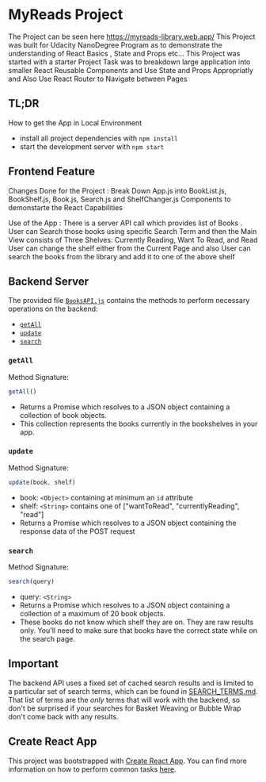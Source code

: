 # MyReads Project
The Project can be seen here https://myreads-library.web.app/
This Project was built for Udacity NanoDegree Program as to demonstrate the understanding of React Basics , State and Props etc... This Project was started with a starter Project Task was to breakdown large application into smaller React Reusable Components and Use State and Props Appropriatly and Also Use React Router to Navigate between Pages

## TL;DR

How to get the App in Local Environment

* install all project dependencies with `npm install`
* start the development server with `npm start`

## Frontend Feature

Changes Done for the Project :
Break Down App.js into BookList.js, BookShelf.js, Book.js, Search.js and ShelfChanger.js Components to demonstarte the React Capabilities

Use of the App :
 There is a server API call which provides list of Books . User can Search those books using specific Search Term and then the Main View consists of Three Shelves: Currently Reading, Want To Read, and Read User can change the shelf either from the Current Page and also User can search the books from the library and add it to one of the above shelf

## Backend Server

 The provided file [`BooksAPI.js`](src/BooksAPI.js) contains the methods to perform necessary operations on the backend:

* [`getAll`](#getall)
* [`update`](#update)
* [`search`](#search)

### `getAll`

Method Signature:

```js
getAll()
```

* Returns a Promise which resolves to a JSON object containing a collection of book objects.
* This collection represents the books currently in the bookshelves in your app.

### `update`

Method Signature:

```js
update(book, shelf)
```

* book: `<Object>` containing at minimum an `id` attribute
* shelf: `<String>` contains one of ["wantToRead", "currentlyReading", "read"]  
* Returns a Promise which resolves to a JSON object containing the response data of the POST request

### `search`

Method Signature:

```js
search(query)
```

* query: `<String>`
* Returns a Promise which resolves to a JSON object containing a collection of a maximum of 20 book objects.
* These books do not know which shelf they are on. They are raw results only. You'll need to make sure that books have the correct state while on the search page.

## Important
The backend API uses a fixed set of cached search results and is limited to a particular set of search terms, which can be found in [SEARCH_TERMS.md](SEARCH_TERMS.md). That list of terms are the _only_ terms that will work with the backend, so don't be surprised if your searches for Basket Weaving or Bubble Wrap don't come back with any results.

## Create React App

This project was bootstrapped with [Create React App](https://github.com/facebookincubator/create-react-app). You can find more information on how to perform common tasks [here](https://github.com/facebookincubator/create-react-app/blob/master/packages/react-scripts/template/README.md).
